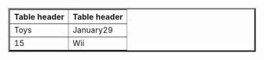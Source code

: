 <table border="3">
<tr>
<th>Table header</th><th>Table header</th>
</tr>
<tr>
<td>Toys</td><td>January29</td>
</tr>
<tr>
<td>15</td><td>Wii</td>
</tr>
</table>
